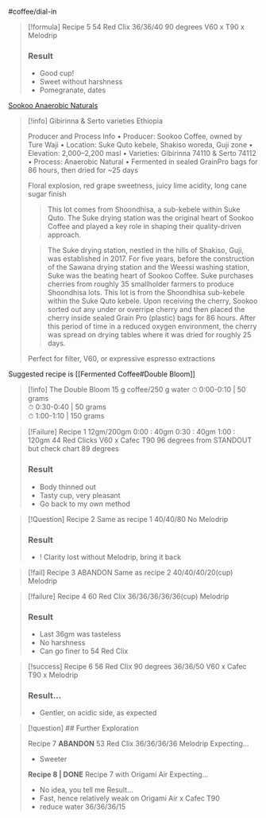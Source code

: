 #coffee/dial-in 

> [!formula] Recipe 5
> 54 Red Clix
> 36/36/40
> 90 degrees
> V60 x T90 x Melodrip
> 
> ### Result
> - Good cup!
> - Sweet without harshness
> - Pomegranate, dates


[Sookoo Anaerobic Naturals](https://www.standoutcoffee.com/products/sookoo-anaerobic-natural-gibirinna-serto-varieties-ethiopia)

> [!info] 
> Gibirinna & Serto varieties
> Ethiopia
> 
> Producer and Process Info
> • Producer: Sookoo Coffee, owned by Ture Waji
> • Location: Suke Quto kebele, Shakiso woreda, Guji zone
> • Elevation: 2,000–2,200 masl
> • Varieties: Gibirinna 74110 & Serto 74112
> • Process: Anaerobic Natural
> • Fermented in sealed GrainPro bags for 86 hours, then dried for ~25 days
> 
> Floral explosion, red grape sweetness, juicy lime acidity, long cane sugar finish
> 
> > This lot comes from Shoondhisa, a sub-kebele within Suke Quto. The Suke drying station was the original heart of Sookoo Coffee and played a key role in shaping their quality-driven approach.
> 
> > The Suke drying station, nestled in the hills of Shakiso, Guji, was established in 2017. For five years, before the construction of the Sawana drying station and the Weessi washing station, Suke was the beating heart of Sookoo Coffee. Suke purchases cherries from roughly 35 smallholder farmers to produce Shoondhisa lots. This lot is from the Shoondhisa sub-kebele within the Suke Quto kebele. Upon receiving the cherry, Sookoo sorted out any under or overripe cherry and then placed the cherry inside sealed Grain Pro (plastic) bags for 86 hours. After this period of time in a reduced oxygen environment, the cherry was spread on drying tables where it was dried for roughly 25 days.
> 
> Perfect for filter, V60, or expressive espresso extractions

Suggested recipe is [[Fermented Coffee#Double Bloom]]
>[!info] The Double Bloom 
>15 g coffee/250 g water
>⏱ 0:00-0:10 | 50 grams  
  ⏱ 0:30-0:40 | 50 grams  
  ⏱ 1:00-1:10 | 150 grams
  

> [!Failure] Recipe 1
> 12gm/200gm
> 0:00 : 40gm
> 0:30 : 40gm
> 1:00 : 120gm
> 44 Red Clicks
> V60 x Cafec T90
> 96 degrees from STANDOUT but check chart
> 89 degrees
> ### Result
> - Body thinned out
> - Tasty cup, very pleasant
> - Go back to my own method
>

> [!Question]
> Recipe 2
> Same as recipe 1
> 40/40/80
> No Melodrip
>  ### Result
> - ! Clarity lost without Melodrip, bring it back

> [!fail] Recipe 3 ABANDON
> Same as recipe 2
> 40/40/40/20(cup)
> Melodrip

> [!failure] Recipe 4
> 60 Red Clix
> 36/36/36/36/36(cup)
> Melodrip
> ### Result
> - Last 36gm was tasteless
> - No harshness
> - Can go finer to 54 Red Clix

> [!success] Recipe 6
> 56 Red Clix
> 90 degrees
> 36/36/50
> V60 x Cafec T90 x Melodrip
> ### Result...
> - Gentler, on acidic side, as expected

> [!question] ## Further Exploration 
>  
> Recipe 7 **ABANDON**
> 53 Red Clix
> 36/36/36/36
> Melodrip
> Expecting...
> - Sweeter
> 
> **Recipe 8 | DONE**
> Recipe 7 with Origami Air
> Expecting...
> - No idea, you tell me
> Result...
> - Fast, hence relatively weak on Origami Air x Cafec T90
> - reduce water 36/36/36/15
